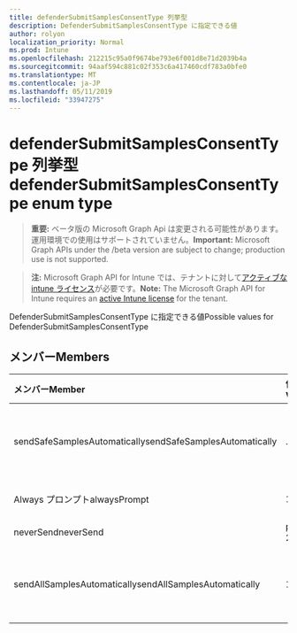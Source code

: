 ```yaml
---
title: defenderSubmitSamplesConsentType 列挙型
description: DefenderSubmitSamplesConsentType に指定できる値
author: rolyon
localization_priority: Normal
ms.prod: Intune
ms.openlocfilehash: 212215c95a0f9674be793e6f001d8e71d2039b4a
ms.sourcegitcommit: 94aaf594c881c02f353c6a417460cdf783a0bfe0
ms.translationtype: MT
ms.contentlocale: ja-JP
ms.lasthandoff: 05/11/2019
ms.locfileid: "33947275"
---
```

# <a name="defendersubmitsamplesconsenttype-enum-type"></a><span data-ttu-id="c25e9-103">defenderSubmitSamplesConsentType 列挙型</span><span class="sxs-lookup"><span data-stu-id="c25e9-103">defenderSubmitSamplesConsentType enum type</span></span>

> <span data-ttu-id="c25e9-104">**重要:** ベータ版の Microsoft Graph Api は変更される可能性があります。運用環境での使用はサポートされていません。</span><span class="sxs-lookup"><span data-stu-id="c25e9-104">**Important:** Microsoft Graph APIs under the /beta version are subject to change; production use is not supported.</span></span>

> <span data-ttu-id="c25e9-105">**注:** Microsoft Graph API for Intune では、テナントに対して[アクティブな intune ライセンス](https://go.microsoft.com/fwlink/?linkid=839381)が必要です。</span><span class="sxs-lookup"><span data-stu-id="c25e9-105">**Note:** The Microsoft Graph API for Intune requires an [active Intune license](https://go.microsoft.com/fwlink/?linkid=839381) for the tenant.</span></span>

<span data-ttu-id="c25e9-106">DefenderSubmitSamplesConsentType に指定できる値</span><span class="sxs-lookup"><span data-stu-id="c25e9-106">Possible values for DefenderSubmitSamplesConsentType</span></span>

## <a name="members"></a><span data-ttu-id="c25e9-107">メンバー</span><span class="sxs-lookup"><span data-stu-id="c25e9-107">Members</span></span>
|<span data-ttu-id="c25e9-108">メンバー</span><span class="sxs-lookup"><span data-stu-id="c25e9-108">Member</span></span>|<span data-ttu-id="c25e9-109">値</span><span class="sxs-lookup"><span data-stu-id="c25e9-109">Value</span></span>|<span data-ttu-id="c25e9-110">説明</span><span class="sxs-lookup"><span data-stu-id="c25e9-110">Description</span></span>|
|:---|:---|:---|
|<span data-ttu-id="c25e9-111">sendSafeSamplesAutomatically</span><span class="sxs-lookup"><span data-stu-id="c25e9-111">sendSafeSamplesAutomatically</span></span>|<span data-ttu-id="c25e9-112">.0</span><span class="sxs-lookup"><span data-stu-id="c25e9-112">0</span></span>|<span data-ttu-id="c25e9-113">安全なサンプルを自動的に送信する</span><span class="sxs-lookup"><span data-stu-id="c25e9-113">Send safe samples automatically</span></span>|
|<span data-ttu-id="c25e9-114">Always プロンプト</span><span class="sxs-lookup"><span data-stu-id="c25e9-114">alwaysPrompt</span></span>|<span data-ttu-id="c25e9-115">1-d</span><span class="sxs-lookup"><span data-stu-id="c25e9-115">1</span></span>|<span data-ttu-id="c25e9-116">常に確認する</span><span class="sxs-lookup"><span data-stu-id="c25e9-116">Always prompt</span></span>|
|<span data-ttu-id="c25e9-117">neverSend</span><span class="sxs-lookup"><span data-stu-id="c25e9-117">neverSend</span></span>|<span data-ttu-id="c25e9-118">pbm-2</span><span class="sxs-lookup"><span data-stu-id="c25e9-118">2</span></span>|<span data-ttu-id="c25e9-119">送信しない</span><span class="sxs-lookup"><span data-stu-id="c25e9-119">Never send</span></span>|
|<span data-ttu-id="c25e9-120">sendAllSamplesAutomatically</span><span class="sxs-lookup"><span data-stu-id="c25e9-120">sendAllSamplesAutomatically</span></span>|<span data-ttu-id="c25e9-121">1/3</span><span class="sxs-lookup"><span data-stu-id="c25e9-121">3</span></span>|<span data-ttu-id="c25e9-122">すべてのサンプルを自動的に送信する</span><span class="sxs-lookup"><span data-stu-id="c25e9-122">Send all samples automatically</span></span>|





